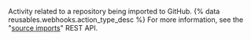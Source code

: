 Activity related to a repository being imported to GitHub. {% data reusables.webhooks.action_type_desc %} For more information, see the "[source imports](/v3/migrations/source_imports/)" REST API.